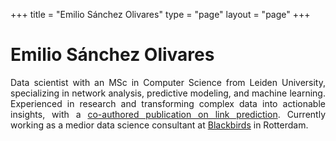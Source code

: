 +++
title = "Emilio Sánchez Olivares"
type = "page"
layout = "page"
+++

# Emilio Sánchez Olivares

<div style="max-width: 900px; margin: auto; text-align: justify;">
    Data scientist with an MSc in Computer Science from Leiden University, specializing in network analysis, predictive modeling, and machine learning. Experienced in research and transforming complex data into actionable insights, with a <a href="/framework-pretrained-link-prediction.pdf">co-authored publication on link prediction</a>. Currently working as a medior data science consultant at <a href="https://www.blackbirds.ai/">Blackbirds</a> in Rotterdam.
</div>

<!-- Include Font Awesome -->
<link rel="stylesheet" href="https://cdnjs.cloudflare.com/ajax/libs/font-awesome/6.5.2/css/all.min.css">

<!-- Social Icons Section -->
<div style="margin-top: 20px; display: flex; justify-content: center; gap: 15px; flex-wrap: wrap;">
    <a href="mailto:hello@emiliosao.com" style="text-decoration: none; color: currentColor;"><i class="fas fa-envelope" style="font-size: 24px;"></i></a>
    <a href="https://scholar.google.com/citations?user=Ue2RRtcAAAAJ" style="text-decoration: none; color: currentColor;"><i class="fas fa-graduation-cap" style="font-size: 24px;"></i></a>
    <a href="https://github.com/emiliosao" style="text-decoration: none; color: currentColor;"><i class="fab fa-github" style="font-size: 24px;"></i></a>
    <a href="https://www.linkedin.com/in/emiliosao/" style="text-decoration: none; color: currentColor;"><i class="fa-brands fa-linkedin-in" style="font-size: 24px;"></i></a>
    <!-- <a href="https://bsky.app/profile/emiliosao.me" style="text-decoration: none; color: currentColor;"><i class="fas fa-cloud" style="font-size: 24px;"></i></a> -->
    <a href="https://letterboxd.com/emiliosao/" style="text-decoration: none; color: currentColor;"><i class="fas fa-film" style="font-size: 24px;"></i></a>
</div>

<!-- Mastodon verification links -->
<a rel="me" href="https://mastodon.world/@emiliosao" style="display: none;">Mastodon</a>
<a rel="me" href="https://mastodon.social/@emiliosao" style="display: none;">Mastodon</a>